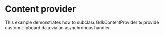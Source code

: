 # Content provider

This example demonstrates how to subclass GdkContentProvider to provide custom
clipboard data via an asynchronous handler.
